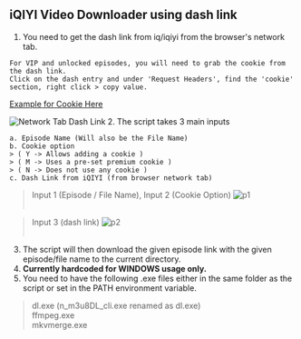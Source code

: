 ## iQIYI Video Downloader using dash link
1. You need to get the dash link from iq/iqiyi from the browser's network tab.<br>
```
For VIP and unlocked episodes, you will need to grab the cookie from the dash link.
Click on the dash entry and under 'Request Headers', find the 'cookie' section, right click > copy value.
```
[Example for Cookie Here](http://midi.moe/f/tgppe.png)

![Network Tab Dash Link](http://midi.moe/f/mrmpm.png)
2. The script takes 3 main inputs
```
a. Episode Name (Will also be the File Name)
b. Cookie option
> ( Y -> Allows adding a cookie )
> ( M -> Uses a pre-set premium cookie )
> ( N -> Does not use any cookie )
c. Dash Link from iQIYI (from browser network tab)
```
> Input 1 (Episode / File Name), Input 2 (Cookie Option)
![p1](http://midi.moe/f/kcqpe.png)<br><br>

> Input 3 (dash link)
![p2](http://midi.moe/f/jtvkz.png)<br><br>
3. The script will then download the given episode link with the given episode/file name to the current directory.
4. **Currently hardcoded for WINDOWS usage only.**
5. You need to have the following .exe files either in the same folder as the script or set in the PATH environment variable.
> dl.exe (n_m3u8DL_cli.exe renamed as dl.exe)<br>
> ffmpeg.exe<br>
> mkvmerge.exe<br>
